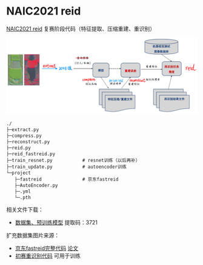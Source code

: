 # NAIC2021 reid
[NAIC2021 reid](https://naic.pcl.ac.cn/contest/10/35/38) 复赛阶段代码（特征提取、压缩重建、重识别）

![NAIC2021-reid.png](NAIC2021-reid.png)

```
./
├─extract.py	            
├─compress.py            	
├─reconstruct.py			
├─reid.py
├─reid_fastreid.py		
├─train_resnet.py			# resnet训练（以后再补）
├─train_update.py			# autoencoder训练
└─project
   ├─fastreid				# 京东fastreid
   ├─AutoEncoder.py
   ├─.yml
   └─.pth
```

相关文件下载：

- [数据集、预训练模型](https://pan.baidu.com/s/15ifSH08xKoFfHUE7eDHeqw) 提取码：3721

扩充数据集图片来源：

- [京东fastreid完整代码](https://github.com/JDAI-CV/fast-reid)   [论文](https://arxiv.org/abs/2006.02631)
- [初赛重识别代码](https://gitee.com/xiaoyumike/fast-reid-naic2021-demo) 可用于训练
